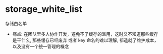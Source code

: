 # storage_white_list
存储白名单
- 痛点: 在团队里多人协作开发，避免不了缓存的滥用，这时又不知道那些缓存是干什么, 那些缓存已经废弃 或者 key 命名的难以理解, 都造就了维护成本，以及没有一个统一管理的概念


